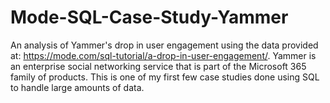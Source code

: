 # Mode-SQL-Case-Study-Yammer
An analysis of Yammer's drop in user engagement using the data provided at: https://mode.com/sql-tutorial/a-drop-in-user-engagement/. Yammer is an enterprise social networking service that is part of the Microsoft 365 family of products. This is one of my first few case studies done using SQL to handle large amounts of data.
